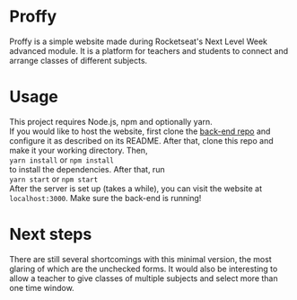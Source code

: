 # Proffy
Proffy is a simple website made during Rocketseat's Next Level Week advanced module.
It is a platform for teachers and students to connect and arrange classes of different subjects.  
  
# Usage  
This project requires Node.js, npm and optionally yarn.  
If you would like to host the website, first clone the [back-end repo](https://github.com/Vernalhav/nlw-proffy-backend) and configure it as described on its README.
After that, clone this repo and make it your working directory. Then,  
```yarn install``` or ```npm install```  
to install the dependencies. After that, run  
```yarn start``` or ```npm start```  
After the server is set up (takes a while), you can visit the website at `localhost:3000`. Make sure the back-end is running! 
  
  
# Next steps
 There are still several shortcomings with this minimal version, the most glaring of which are the unchecked forms.
 It would also be interesting to allow a teacher to give classes of multiple subjects and select more than one time
 window.
